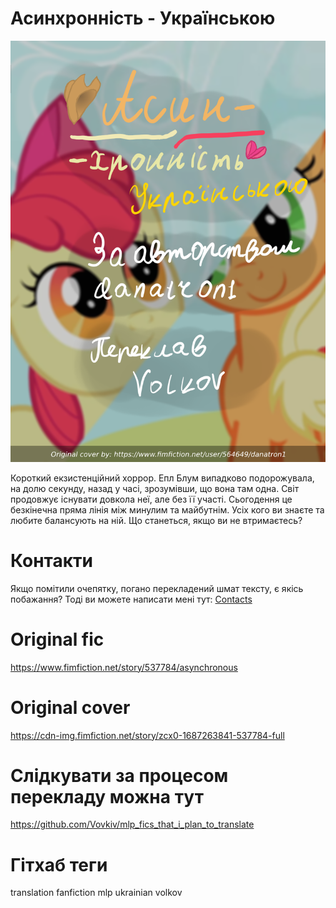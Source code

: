 # Асинхронність - Українською
![обкладинка](https://github.com/Vovkiv/Asynchronous-ukr/blob/main/src/cover-ukr.png?raw=true)

Короткий екзистенційний хоррор. Епл Блум випадково подорожувала, на долю секунду, назад у часі, зрозумівши, що вона там одна. Світ продовжує існувати довкола неї, але без її участі.
Сьогодення це безкінечна пряма лінія між минулим та майбутнім. Усіх кого ви знаєте та любите балансують на ній. Що станеться, якщо ви не втримаєтесь?

# Контакти
Якщо помітили очепятку, погано перекладений шмат тексту, є якісь побажання?
Тоді ви можете написати мені тут: [Contacts](https://github.com/Vovkiv/mlp_fics_that_i_plan_to_translate/tree/main#contacts)

# Original fic
https://www.fimfiction.net/story/537784/asynchronous
 
# Original cover
https://cdn-img.fimfiction.net/story/zcx0-1687263841-537784-full

# Слідкувати за процесом перекладу можна тут
https://github.com/Vovkiv/mlp_fics_that_i_plan_to_translate

# Гітхаб теги
translation fanfiction mlp ukrainian volkov
